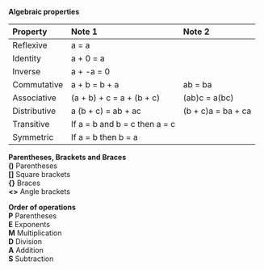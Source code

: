__Algebraic properties__  

| Property          | Note 1           |Note 2    |  
|:----------------- |:---------------- |:-------- |  
| Reflexive         | a = a            |          |  
| Identity          | a + 0 = a        |          |  
| Inverse           | a + -a = 0       |          |  
| Commutative       | a + b = b + a    | ab = ba  |  
| Associative       | (a + b) + c = a + (b + c) | (ab)c = a(bc) | |  
| Distributive      | a (b + c) = ab + ac | (b + c)a = ba + ca | |  
| Transitive        | If a = b and b = c then a = c | |  
| Symmetric        | If a = b then b = a | |  


__Parentheses, Brackets and Braces__  
**()** Parentheses  
**[]** Square brackets  
**{}** Braces  
**<>** Angle brackets  

__Order of operations__  
**P** Parentheses  
**E** Exponents  
**M** Multiplication  
**D** Division  
**A** Addition  
**S** Subtraction  
